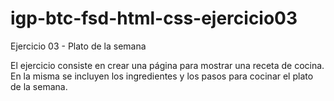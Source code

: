 # igp-btc-fsd-html-css-ejercicio03
Ejercicio 03 - Plato de la semana

El ejercicio consiste en crear una página para mostrar una receta de cocina. En la misma se incluyen los ingredientes y los pasos para cocinar el plato de la semana.
